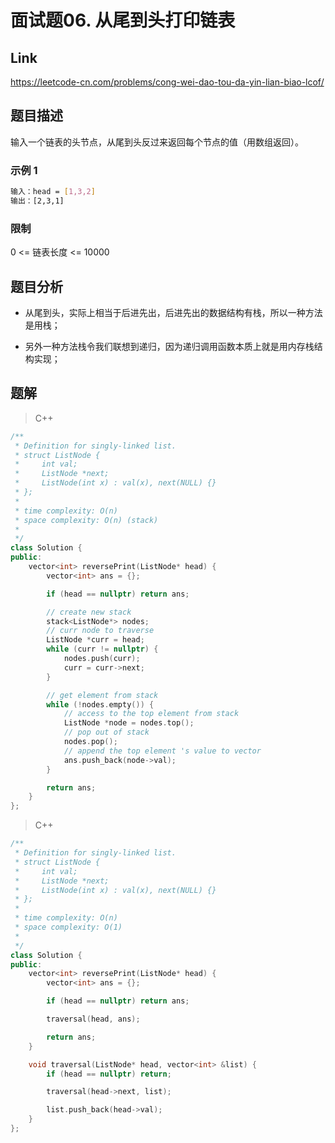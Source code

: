 # **面试题06. 从尾到头打印链表**

## **Link**

<https://leetcode-cn.com/problems/cong-wei-dao-tou-da-yin-lian-biao-lcof/>

## **题目描述**

输入一个链表的头节点，从尾到头反过来返回每个节点的值（用数组返回）。

### 示例 1

```bash
输入：head = [1,3,2]
输出：[2,3,1]
```

### 限制

0 <= 链表长度 <= 10000

## **题目分析**

- 从尾到头，实际上相当于后进先出，后进先出的数据结构有栈，所以一种方法是用栈；

- 另外一种方法栈令我们联想到递归，因为递归调用函数本质上就是用内存栈结构实现；

## **题解**

> C++

```cpp
/**
 * Definition for singly-linked list.
 * struct ListNode {
 *     int val;
 *     ListNode *next;
 *     ListNode(int x) : val(x), next(NULL) {}
 * };
 *
 * time complexity: O(n)
 * space complexity: O(n) (stack)
 *
 */
class Solution {
public:
    vector<int> reversePrint(ListNode* head) {
        vector<int> ans = {};

        if (head == nullptr) return ans;

        // create new stack
        stack<ListNode*> nodes;
        // curr node to traverse
        ListNode *curr = head;
        while (curr != nullptr) {
            nodes.push(curr);
            curr = curr->next;
        }

        // get element from stack
        while (!nodes.empty()) {
            // access to the top element from stack
            ListNode *node = nodes.top();
            // pop out of stack
            nodes.pop();
            // append the top element 's value to vector
            ans.push_back(node->val);
        }

        return ans;
    }
};
```

> C++

```cpp
/**
 * Definition for singly-linked list.
 * struct ListNode {
 *     int val;
 *     ListNode *next;
 *     ListNode(int x) : val(x), next(NULL) {}
 * };
 *
 * time complexity: O(n)
 * space complexity: O(1)
 *
 */
class Solution {
public:
    vector<int> reversePrint(ListNode* head) {
        vector<int> ans = {};

        if (head == nullptr) return ans;

        traversal(head, ans);

        return ans;
    }

    void traversal(ListNode* head, vector<int> &list) {
        if (head == nullptr) return;

        traversal(head->next, list);

        list.push_back(head->val);
    }
};
```
